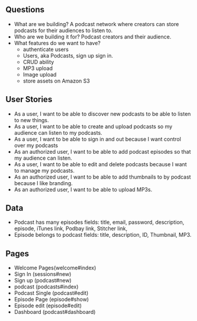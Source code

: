 ## Questions

- What are we building?  A podcast network where creators can store podcasts for their audiences to listen to.
- Who are we building it for?  Podcast creators and their audience.
- What features do we want to have?  
  - authenticate users
  - Users, aka Podcasts, sign up sign in.
  - CRUD ability
  - MP3 upload
  - Image upload
  - store assets on Amazon S3

## User Stories
- As a user, I want to be able to discover new podcasts to be able to listen to new things.
- As a user, I want to be able to create and upload podcasts so my audience can listen to my podcasts.
- As a user, I want to be able to sign in and out because I want control over my podcasts
- As an authorized user, I want to be able to add podcast episodes so that my audience can listen.
- As a user, I want to be able to edit and delete podcasts because I want to manage my podcasts.
- As an authorized user, I want to be able to add thumbnails to by podcast because I like branding.
- As an authorized user, I want to be able to upload MP3s.

## Data
  - Podcast
    has many episodes
    fields: title, email, password, description, episode, iTunes link, Podbay link, Stitcher link,
  - Episode
    belongs to podcast
    fields: title, description, ID, Thumbnail, MP3.

## Pages
- Welcome Pages(welcome#index)
- Sign In (sessions#new)
- Sign up (podcast#new)
- podcast (podcasts#index)
- Podcast Single (podcast#edit)
- Episode Page (episode#show)
- Episode edit (episode#edit)
- Dashboard (podcast#dashboard)
